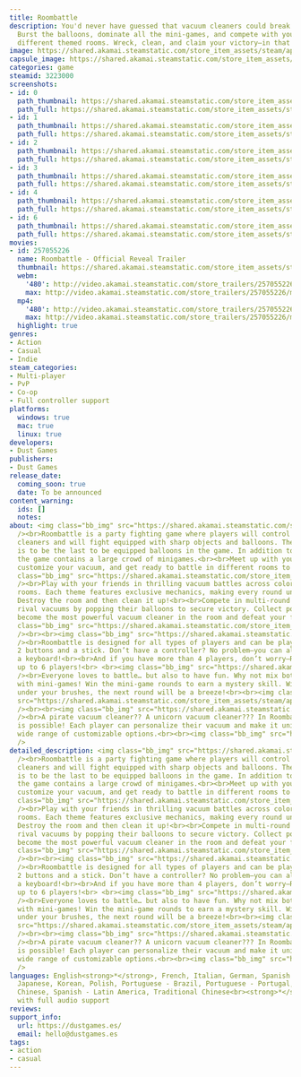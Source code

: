 ```yaml
---
title: Roombattle
description: You'd never have guessed that vacuum cleaners could break up friendships.
  Burst the balloons, dominate all the mini-games, and compete with your friends across
  different themed rooms. Wreck, clean, and claim your victory—in that order.
image: https://shared.akamai.steamstatic.com/store_item_assets/steam/apps/3223000/header.jpg?t=1726844835
capsule_image: https://shared.akamai.steamstatic.com/store_item_assets/steam/apps/3223000/e51d02d99f582d0770ee4633dbb4191d78fca440/capsule_231x87.jpg?t=1726844835
categories: game
steamid: 3223000
screenshots:
- id: 0
  path_thumbnail: https://shared.akamai.steamstatic.com/store_item_assets/steam/apps/3223000/ss_19cde66d021ce11b9ab497c09cf22aad495bc319.600x338.jpg?t=1726844835
  path_full: https://shared.akamai.steamstatic.com/store_item_assets/steam/apps/3223000/ss_19cde66d021ce11b9ab497c09cf22aad495bc319.1920x1080.jpg?t=1726844835
- id: 1
  path_thumbnail: https://shared.akamai.steamstatic.com/store_item_assets/steam/apps/3223000/ss_5c5996a2b19ba10c43bd377232aa1cbdf932fb4a.600x338.jpg?t=1726844835
  path_full: https://shared.akamai.steamstatic.com/store_item_assets/steam/apps/3223000/ss_5c5996a2b19ba10c43bd377232aa1cbdf932fb4a.1920x1080.jpg?t=1726844835
- id: 2
  path_thumbnail: https://shared.akamai.steamstatic.com/store_item_assets/steam/apps/3223000/ss_a6c6dbf63ae3867f25706f7fe184e1b0458f7e09.600x338.jpg?t=1726844835
  path_full: https://shared.akamai.steamstatic.com/store_item_assets/steam/apps/3223000/ss_a6c6dbf63ae3867f25706f7fe184e1b0458f7e09.1920x1080.jpg?t=1726844835
- id: 3
  path_thumbnail: https://shared.akamai.steamstatic.com/store_item_assets/steam/apps/3223000/ss_efc689edbcb7297a99dc6e090f9bf58c4af18b46.600x338.jpg?t=1726844835
  path_full: https://shared.akamai.steamstatic.com/store_item_assets/steam/apps/3223000/ss_efc689edbcb7297a99dc6e090f9bf58c4af18b46.1920x1080.jpg?t=1726844835
- id: 4
  path_thumbnail: https://shared.akamai.steamstatic.com/store_item_assets/steam/apps/3223000/ss_237c9df5237474bea24ec11387367638afbb4707.600x338.jpg?t=1726844835
  path_full: https://shared.akamai.steamstatic.com/store_item_assets/steam/apps/3223000/ss_237c9df5237474bea24ec11387367638afbb4707.1920x1080.jpg?t=1726844835
- id: 6
  path_thumbnail: https://shared.akamai.steamstatic.com/store_item_assets/steam/apps/3223000/ss_1438a7bb2cd3a7f72b1c2b389b7a8d449af9da7b.600x338.jpg?t=1726844835
  path_full: https://shared.akamai.steamstatic.com/store_item_assets/steam/apps/3223000/ss_1438a7bb2cd3a7f72b1c2b389b7a8d449af9da7b.1920x1080.jpg?t=1726844835
movies:
- id: 257055226
  name: Roombattle - Official Reveal Trailer
  thumbnail: https://shared.akamai.steamstatic.com/store_item_assets/steam/apps/257055226/movie.293x165.jpg?t=1726764679
  webm:
    '480': http://video.akamai.steamstatic.com/store_trailers/257055226/movie480_vp9.webm?t=1726764679
    max: http://video.akamai.steamstatic.com/store_trailers/257055226/movie_max_vp9.webm?t=1726764679
  mp4:
    '480': http://video.akamai.steamstatic.com/store_trailers/257055226/movie480.mp4?t=1726764679
    max: http://video.akamai.steamstatic.com/store_trailers/257055226/movie_max.mp4?t=1726764679
  highlight: true
genres:
- Action
- Casual
- Indie
steam_categories:
- Multi-player
- PvP
- Co-op
- Full controller support
platforms:
  windows: true
  mac: true
  linux: true
developers:
- Dust Games
publishers:
- Dust Games
release_date:
  coming_soon: true
  date: To be announced
content_warning:
  ids: []
  notes:
about: <img class="bb_img" src="https://shared.akamai.steamstatic.com/store_item_assets/steam/apps/3223000/extras/H1.png?t=1726844835"
  /><br>Roombattle is a party fighting game where players will control robotic vacuum
  cleaners and will fight equipped with sharp objects and balloons. The main objective
  is to be the last to be equipped balloons in the game. In addition to the battles,
  the game contains a large crowd of minigames.<br><br>Meet up with your friends,
  customize your vacuum, and get ready to battle in different rooms to claim victory!<br><br><img
  class="bb_img" src="https://shared.akamai.steamstatic.com/store_item_assets/steam/apps/3223000/extras/H2.png?t=1726844835"
  /><br>Play with your friends in thrilling vacuum battles across colorful and dynamic
  rooms. Each theme features exclusive mechanics, making every round unique and exciting.
  Destroy the room and then clean it up!<br><br>Compete in multi-round matches, eliminating
  rival vacuums by popping their balloons to secure victory. Collect power-ups to
  become the most powerful vacuum cleaner in the room and defeat your friends!<br><br><img
  class="bb_img" src="https://shared.akamai.steamstatic.com/store_item_assets/steam/apps/3223000/extras/battle.gif?t=1726844835"
  /><br><br><img class="bb_img" src="https://shared.akamai.steamstatic.com/store_item_assets/steam/apps/3223000/extras/H6.png?t=1726844835"
  /><br>Roombattle is designed for all types of players and can be played with just
  2 buttons and a stick. Don’t have a controller? No problem—you can also play using
  a keyboard!<br><br>And if you have more than 4 players, don’t worry—Roombattle supports
  up to 6 players!<br> <br><img class="bb_img" src="https://shared.akamai.steamstatic.com/store_item_assets/steam/apps/3223000/extras/H4.png?t=1726844835"
  /><br>Everyone loves to battle… but also to have fun. Why not mix both? Enjoy battles
  with mini-games! Win the mini-game rounds to earn a mystery skill. With such power
  under your brushes, the next round will be a breeze!<br><br><img class="bb_img"
  src="https://shared.akamai.steamstatic.com/store_item_assets/steam/apps/3223000/extras/minigames.gif?t=1726844835"
  /><br><br><img class="bb_img" src="https://shared.akamai.steamstatic.com/store_item_assets/steam/apps/3223000/extras/H5.png?t=1726844835"
  /><br>A pirate vacuum cleaner?? A unicorn vacuum cleaner??? In Roombattle, anything
  is possible! Each player can personalize their vacuum and make it unique with a
  wide range of customizable options.<br><br><img class="bb_img" src="https://shared.akamai.steamstatic.com/store_item_assets/steam/apps/3223000/extras/customize.gif?t=1726844835"
  />
detailed_description: <img class="bb_img" src="https://shared.akamai.steamstatic.com/store_item_assets/steam/apps/3223000/extras/H1.png?t=1726844835"
  /><br>Roombattle is a party fighting game where players will control robotic vacuum
  cleaners and will fight equipped with sharp objects and balloons. The main objective
  is to be the last to be equipped balloons in the game. In addition to the battles,
  the game contains a large crowd of minigames.<br><br>Meet up with your friends,
  customize your vacuum, and get ready to battle in different rooms to claim victory!<br><br><img
  class="bb_img" src="https://shared.akamai.steamstatic.com/store_item_assets/steam/apps/3223000/extras/H2.png?t=1726844835"
  /><br>Play with your friends in thrilling vacuum battles across colorful and dynamic
  rooms. Each theme features exclusive mechanics, making every round unique and exciting.
  Destroy the room and then clean it up!<br><br>Compete in multi-round matches, eliminating
  rival vacuums by popping their balloons to secure victory. Collect power-ups to
  become the most powerful vacuum cleaner in the room and defeat your friends!<br><br><img
  class="bb_img" src="https://shared.akamai.steamstatic.com/store_item_assets/steam/apps/3223000/extras/battle.gif?t=1726844835"
  /><br><br><img class="bb_img" src="https://shared.akamai.steamstatic.com/store_item_assets/steam/apps/3223000/extras/H6.png?t=1726844835"
  /><br>Roombattle is designed for all types of players and can be played with just
  2 buttons and a stick. Don’t have a controller? No problem—you can also play using
  a keyboard!<br><br>And if you have more than 4 players, don’t worry—Roombattle supports
  up to 6 players!<br> <br><img class="bb_img" src="https://shared.akamai.steamstatic.com/store_item_assets/steam/apps/3223000/extras/H4.png?t=1726844835"
  /><br>Everyone loves to battle… but also to have fun. Why not mix both? Enjoy battles
  with mini-games! Win the mini-game rounds to earn a mystery skill. With such power
  under your brushes, the next round will be a breeze!<br><br><img class="bb_img"
  src="https://shared.akamai.steamstatic.com/store_item_assets/steam/apps/3223000/extras/minigames.gif?t=1726844835"
  /><br><br><img class="bb_img" src="https://shared.akamai.steamstatic.com/store_item_assets/steam/apps/3223000/extras/H5.png?t=1726844835"
  /><br>A pirate vacuum cleaner?? A unicorn vacuum cleaner??? In Roombattle, anything
  is possible! Each player can personalize their vacuum and make it unique with a
  wide range of customizable options.<br><br><img class="bb_img" src="https://shared.akamai.steamstatic.com/store_item_assets/steam/apps/3223000/extras/customize.gif?t=1726844835"
  />
languages: English<strong>*</strong>, French, Italian, German, Spanish - Spain, Catalan,
  Japanese, Korean, Polish, Portuguese - Brazil, Portuguese - Portugal, Russian, Simplified
  Chinese, Spanish - Latin America, Traditional Chinese<br><strong>*</strong>languages
  with full audio support
reviews:
support_info:
  url: https://dustgames.es/
  email: hello@dustgames.es
tags:
- action
- casual
---
```


